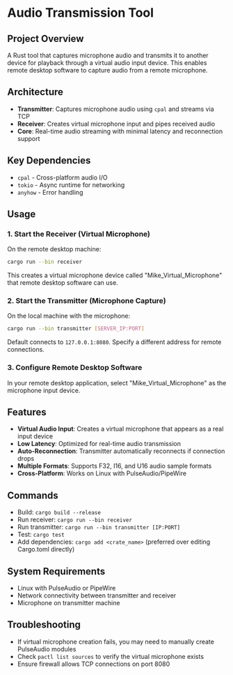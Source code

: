 # Audio Transmission Tool

## Project Overview
A Rust tool that captures microphone audio and transmits it to another device for playback through a virtual audio input device. This enables remote desktop software to capture audio from a remote microphone.

## Architecture
- **Transmitter**: Captures microphone audio using `cpal` and streams via TCP
- **Receiver**: Creates virtual microphone input and pipes received audio
- **Core**: Real-time audio streaming with minimal latency and reconnection support

## Key Dependencies
- `cpal` - Cross-platform audio I/O
- `tokio` - Async runtime for networking
- `anyhow` - Error handling

## Usage

### 1. Start the Receiver (Virtual Microphone)
On the remote desktop machine:
```bash
cargo run --bin receiver
```
This creates a virtual microphone device called "Mike_Virtual_Microphone" that remote desktop software can use.

### 2. Start the Transmitter (Microphone Capture)
On the local machine with the microphone:
```bash
cargo run --bin transmitter [SERVER_IP:PORT]
```
Default connects to `127.0.0.1:8080`. Specify a different address for remote connections.

### 3. Configure Remote Desktop Software
In your remote desktop application, select "Mike_Virtual_Microphone" as the microphone input device.

## Features
- **Virtual Audio Input**: Creates a virtual microphone that appears as a real input device
- **Low Latency**: Optimized for real-time audio transmission
- **Auto-Reconnection**: Transmitter automatically reconnects if connection drops
- **Multiple Formats**: Supports F32, I16, and U16 audio sample formats
- **Cross-Platform**: Works on Linux with PulseAudio/PipeWire

## Commands
- Build: `cargo build --release`
- Run receiver: `cargo run --bin receiver`
- Run transmitter: `cargo run --bin transmitter [IP:PORT]`
- Test: `cargo test`
- Add dependencies: `cargo add <crate_name>` (preferred over editing Cargo.toml directly)

## System Requirements
- Linux with PulseAudio or PipeWire
- Network connectivity between transmitter and receiver
- Microphone on transmitter machine

## Troubleshooting
- If virtual microphone creation fails, you may need to manually create PulseAudio modules
- Check `pactl list sources` to verify the virtual microphone exists
- Ensure firewall allows TCP connections on port 8080